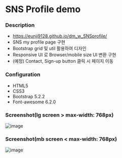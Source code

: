 # SNS Profile demo

### Description
- https://eunji9128.github.io/dm_w_SNSprofile/ 
- SNS my profile page 구현
- Bootstrap grid 및 util 활용하여 디자인
- Responsive UI 로 Browser/mobile size UI 변환 구현
- (예정) Contact, Sign-up button 클릭 시 페이지 이동

### Configuration
- HTML5
- CSS3
- Bootstrap 5.2.2
- Font-awesome 6.2.0

### Screenshot(lg screen > max-width: 768px)
![image](https://user-images.githubusercontent.com/80051721/217512326-63bc6f8b-09a6-47f6-aea5-b8a09366fb54.png)

### Screenshot(mb screen < max-width: 768px)
![image](https://user-images.githubusercontent.com/80051721/217512475-75b5103b-87dc-47af-86e6-59357b6058df.png)